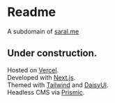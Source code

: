 # Readme

A subdomain of [saral.me](https://saral.me)

## Under construction.

Hosted on [Vercel](https://www.vercel.com).  
Developed with [Next.js](https://www.nextjs.org).  
Themed with [Tailwind](https://www.tailwindcss.com) and [DaisyUI](https://www.daisyui.com).  
Headless CMS via [Prismic](https://www.prismic.io).  

